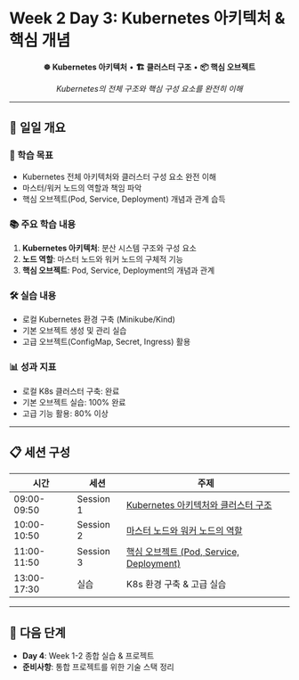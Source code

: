 # Week 2 Day 3: Kubernetes 아키텍처 & 핵심 개념

<div align="center">

**☸️ Kubernetes 아키텍처** • **🏗️ 클러스터 구조** • **📦 핵심 오브젝트**

*Kubernetes의 전체 구조와 핵심 구성 요소를 완전히 이해*

</div>

---

## 📅 일일 개요

### 🎯 학습 목표
- Kubernetes 전체 아키텍처와 클러스터 구성 요소 완전 이해
- 마스터/워커 노드의 역할과 책임 파악
- 핵심 오브젝트(Pod, Service, Deployment) 개념과 관계 습득

### 📚 주요 학습 내용
1. **Kubernetes 아키텍처**: 분산 시스템 구조와 구성 요소
2. **노드 역할**: 마스터 노드와 워커 노드의 구체적 기능
3. **핵심 오브젝트**: Pod, Service, Deployment의 개념과 관계

### 🛠️ 실습 내용
- 로컬 Kubernetes 환경 구축 (Minikube/Kind)
- 기본 오브젝트 생성 및 관리 실습
- 고급 오브젝트(ConfigMap, Secret, Ingress) 활용

### 📊 성과 지표
- 로컬 K8s 클러스터 구축: 완료
- 기본 오브젝트 실습: 100% 완료
- 고급 기능 활용: 80% 이상

---

## 📋 세션 구성

| 시간 | 세션 | 주제 |
|------|------|------|
| 09:00-09:50 | Session 1 | [Kubernetes 아키텍처와 클러스터 구조](./session_1.md) |
| 10:00-10:50 | Session 2 | [마스터 노드와 워커 노드의 역할](./session_2.md) |
| 11:00-11:50 | Session 3 | [핵심 오브젝트 (Pod, Service, Deployment)](./session_3.md) |
| 13:00-17:30 | 실습 | K8s 환경 구축 & 고급 실습 |

---

## 🎯 다음 단계
- **Day 4**: Week 1-2 종합 실습 & 프로젝트
- **준비사항**: 통합 프로젝트를 위한 기술 스택 정리
